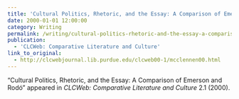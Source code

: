 ```yaml
---
title: 'Cultural Politics, Rhetoric, and the Essay: A Comparison of Emerson and Rodó'
date: 2000-01-01 12:00:00
category: Writing
permalink: /writing/cultural-politics-rhetoric-and-the-essay-a-comparison-of-emerson-and-rodo/
publication:
  - 'CLCWeb: Comparative Literature and Culture'
link_to_original:
  - http://clcwebjournal.lib.purdue.edu/clcweb00-1/mcclennen00.html
---
```

“Cultural Politics, Rhetoric, and the Essay: A Comparison of Emerson and Rodó” appeared in <em>CLCWeb: Comparative Literature and Culture</em> 2.1 (2000).
